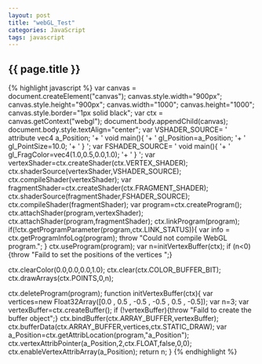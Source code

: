 ```yaml
---
layout: post
title: "webGL_Test"
categories: JavaScript
tags: javascript
---
```

<script>
	document.write("<a style='color: #0f0;'>Screen: "+screen.width+" x "+screen.height+"</a>");
</script>
<h2>{{ page.title }}</h2>  

{% highlight javascript %}
var canvas = document.createElement("canvas");
canvas.style.width="900px";
canvas.style.height="900px";
canvas.width="1000";
canvas.height="1000";
canvas.style.border="1px solid black";
var ctx = canvas.getContext("webgl");
document.body.appendChild(canvas);                         
document.body.style.textAlign="center";
var VSHADER_SOURCE=
'       attribute vec4 a_Position;      '+
'       void main(){                    '+
'               gl_Position=a_Position; '+
'               gl_PointSize=10.0;      '+
'       }                               ';
var FSHADER_SOURCE=
'       void main(){                                    '+
'               gl_FragColor=vec4(1.0,0.5,0.0,1.0);     '+
'       }                                               ';
var vertexShader=ctx.createShader(ctx.VERTEX_SHADER);
ctx.shaderSource(vertexShader,VSHADER_SOURCE);
ctx.compileShader(vertexShader);
var fragmentShader=ctx.createShader(ctx.FRAGMENT_SHADER);
ctx.shaderSource(fragmentShader,FSHADER_SOURCE);
ctx.compileShader(fragmentShader);
var program=ctx.createProgram();
ctx.attachShader(program,vertexShader);
ctx.attachShader(program,fragmentShader);
ctx.linkProgram(program);
if(!ctx.getProgramParameter(program,ctx.LINK_STATUS)){
    var info = ctx.getProgramInfoLog(program);
    throw "Could not compile WebGL program.";
}
ctx.useProgram(program);
var n=initVertexBuffer(ctx);
if (n<0){throw "Faild to set the positions of the vertices ";}  

ctx.clearColor(0.0,0.0,0.0,1.0);
ctx.clear(ctx.COLOR_BUFFER_BIT);
ctx.drawArrays(ctx.POINTS,0,n);

ctx.deleteProgram(program);
function initVertexBuffer(ctx){
    var vertices=new Float32Array([0.0 , 0.5 , -0.5 , -0.5 , 0.5 , -0.5]);
    var n=3;
    var vertexBuffer=ctx.createBuffer();
    if (!vertexBuffer){throw "Faild to create the buffer object";}
    ctx.bindBuffer(ctx.ARRAY_BUFFER,vertexBuffer);
    ctx.bufferData(ctx.ARRAY_BUFFER,vertices,ctx.STATIC_DRAW);
    var a_Position=ctx.getAttribLocation(program,"a_Position");
    ctx.vertexAttribPointer(a_Position,2,ctx.FLOAT,false,0,0);
    ctx.enableVertexAttribArray(a_Position);
    return n;
}
{% endhighlight %}
